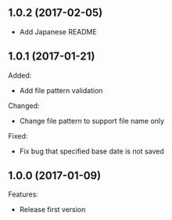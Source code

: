 ## 1.0.2 (2017-02-05)

  - Add Japanese README


## 1.0.1 (2017-01-21)

Added:

  - Add file pattern validation

Changed:

  - Change file pattern to support file name only

Fixed:

  - Fix bug that specified base date is not saved


## 1.0.0 (2017-01-09)

Features:

  - Release first version
